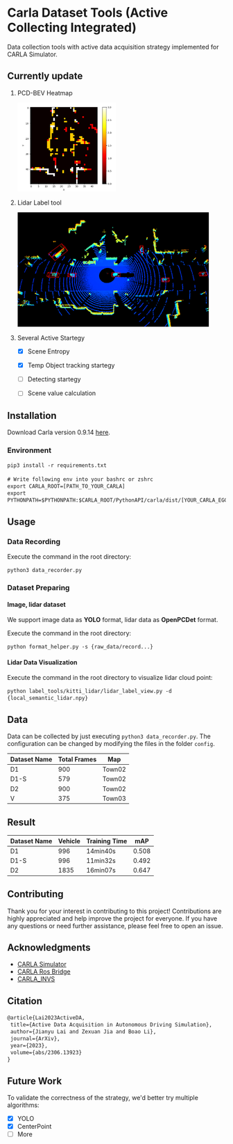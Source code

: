 # Carla Dataset Tools (Active Collecting Integrated)

Data collection tools with active data acquisition strategy implemented for CARLA Simulator.

## Currently update

1. PCD-BEV Heatmap
   
   <img title="" src="./pics/heatmap.png" alt="" width="226">

2. Lidar Label tool
   
   <img title="" src="./pics/label.png" alt="label" width="441">

3. Several Active Startegy
   
   - [x] Scene Entropy
   
   - [x] Temp Object tracking startegy
   
   - [ ] Detecting startegy
   
   - [ ] Scene value calculation



## Installation

Download Carla version 0.9.14 [here](https://github.com/carla-simulator/carla).

### Environment

```shell
pip3 install -r requirements.txt

# Write following env into your bashrc or zshrc
export CARLA_ROOT=[PATH_TO_YOUR_CARLA]
export PYTHONPATH=$PYTHONPATH:$CARLA_ROOT/PythonAPI/carla/dist/[YOUR_CARLA_EGG_NAME]:$CARLA_ROOT/PythonAPI/carla/
```

## Usage

### Data Recording

Execute the command in the root directory:

```shell
python3 data_recorder.py
```

### Dataset Preparing

#### Image, lidar dataset

We support image data as **YOLO** format, lidar data as **OpenPCDet** format.

Execute the command in the root directory:

```shell
python format_helper.py -s {raw_data/record...}
```

#### Lidar Data Visualization

Execute the command in the root directory to visualize lidar cloud point:

```shell
python label_tools/kitti_lidar/lidar_label_view.py -d {local_semantic_lidar.npy}
```

## Data

Data can be collected by just executing `python3 data_recorder.py`. The configuration can be changed by modifying the files in the folder `config`.

| Dataset Name | Total Frames | Map    |
| ------------ | ------------ | ------ |
| D1           | 900          | Town02 |
| D1-S         | 579          | Town02 |
| D2           | 900          | Town02 |
| V            | 375          | Town03 |

## Result

| Dataset Name | Vehicle | Training Time | mAP   |
| ------------ | ------- | ------------- | ----- |
| D1           | 996     | 14min40s      | 0.508 |
| D1-S         | 996     | 11min32s      | 0.492 |
| D2           | 1835    | 16min07s      | 0.647 |

## Contributing

Thank you for your interest in contributing to this project! Contributions are highly appreciated and help improve the project for everyone. If you have any questions or need further assistance, please feel free to open an issue.

## Acknowledgments

- [CARLA Simulator](https://carla.org/)
- [CARLA Ros Bridge](https://github.com/carla-simulator/ros-bridge)
- [CARLA_INVS](https://github.com/zijianzhang/CARLA_INVS)

## Citation

```
@article{Lai2023ActiveDA,
 title={Active Data Acquisition in Autonomous Driving Simulation},
 author={Jianyu Lai and Zexuan Jia and Boao Li},
 journal={ArXiv},
 year={2023},
 volume={abs/2306.13923}
}
```

## Future Work

To validate the correctness of the strategy, we'd better try multiple algorithms:

- [x] YOLO
- [x] CenterPoint
- [ ] More
